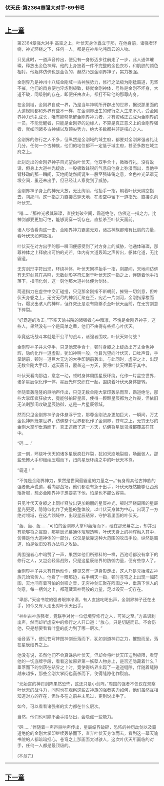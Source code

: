 ### 伏天氏-第2364章强大对手-69书吧

--------
[上一章](./6dc395be22980fdd0669bcc71880cbee.md)
--------


>
>
>
>第2364章强大对手
>高空之上，叶伏天身体矗立于那，在他身前，诸强者环绕，神光环绕之下，任何一人，都是在神州叱咤风云的人物。
>
>只见此时，一道声音传出，便见有一身影迈步往前走了一步，此人通体璀璨，释放出金色神辉，他的上身披着一件不完整的金色衣衫，和肌肤的颜色相衬，他躯体仿佛也是金色的，赫然乃是金刚界神子，实力极强。
>
>金刚界乃是神州十八域金刚域一古神族势力，修行之法极为刚猛霸道，无坚不摧，他们的肉身便也淬炼到极致，铸就金刚神体，号称是金刚不坏身，大道不破，同级别的存在，即便任由攻击，都打不碎他的那尊肉身。
>
>在金刚域，金刚界自成一界，乃是当年神明所开辟出的世界，据说那里面的大道规则都和外界有些不一样，在金刚界出生的修行之人生来不凡，受金刚界神力洗礼成长，唯有能够觉醒金刚界神力者，才有资格正式成为金刚界的一员，不能觉醒者，只能是金刚界的边缘人，不算是真正意义上的金刚界强者，就如同诸多古神族以及顶尖势力，绝大多数都并非是核心之人。
>
>金刚界的修行之人不多，但纵然是金刚域的域主府，都要对金刚界强者礼让几分，任何一个古神族，他们的地位都不一定低于域主府，甚至多数在域主府之上。
>
>此刻走出的金刚界神子目光望向叶伏天，他双手合十，微微行礼，没有说话，但身上大道神光绽放，一股极致锋锐的气息自他身上弥漫而出，当他手臂移动的那一瞬间，天地间陡然间诞生一股至强锋锐之意，金色神光笼罩无垠空间，虽还未出手，但已经让人察觉到了威胁。
>
>金刚界神子身上的神光大放，无比绚丽，他抬手一指，朝着叶伏天隔空指去，刹那间，这一指之力直接贯穿天地，在虚空中留下一道指光，直接杀向叶伏天。
>
>“嗡……”那神光极其璀璨，直接划破空间，霸道绝伦，仿佛这一指之力，比神剑都要更加可怕，能够洞穿一切存在，直接杀至叶伏天面前。
>
>诸人尽皆看向这一击，金刚界神力霸道无双，诸古神族都难有比肩的力量，看叶伏天如何抵挡。
>
>叶伏天在对方出手的那一瞬间便感受到了对方身上的威胁，他通体璀璨，那尊神体之上释放出可怕的光芒，体内有大道轰鸣之声传出，躯体化道，无比霸道。
>
>无穷剑形字符出现，环绕神体，叶伏天同样抬手一指，刹那间，天地间仿佛有无穷剑意在共鸣，无数剑形字符汇聚于叶伏天这一指之上，伴随着他手指落下，指间化剑，这一刻他那大道神体便为剑体。
>
>两道指力在虚空中交汇碰撞，只见那金刚指不断朝前，摧毁一切剑意，但叶伏天身躯之上，无穷无尽的神剑汇聚在至，宛若一片剑河，金刚指穿梭而行，爆发出骇人的神辉，但终究还是没有能够杀至叶伏天面前，在无穷剑意下碎裂。
>
>“好霸道的攻击。”下空天谕书院的诸强者心中暗凛，不愧是金刚界神子，这些人，果然没有一个是简单之辈，他们不由得有些担心叶伏天。
>
>毕竟这场战斗本就是不公平的战斗，诸强者围攻，叶伏天如何战？
>
>金刚界神子并未停手，只见他双手合十，顿时身躯之上绽放出万丈金色神辉，隐约化作一道虚影，犹如神明一般，他目光望向叶伏天，口吐声音，手掌朝前，顿时一道巨大无边的大手印朝前轰出，与此同时，虚空之上，出现无数金刚大手印，遮天蔽日，覆盖这一方天，要将叶伏天埋葬于其中。
>
>叶伏天看向那边，意念一动，顿时身体周围星辰环绕，化作一片星空世界，诸多星辰似化作一体，星辰光辉交织在一起，围绕着叶伏天身体旋转。
>
>伴随着轰隆隆的巨响声传出，只见无数金刚大掌印轰杀而至，霸道绝伦，那些大掌印疯狂放大，竟能够拍碎星辰，使得一颗颗星辰都为之炸裂，但依旧无法刹那间攻破星辰防御，这是一片星辰领域。
>
>然而只见金刚界神子身体悬浮于空，那尊金刚法身更加巨大，一瞬间，万丈金色神辉笼罩世界，仿佛整个世界都化作了金刚界，苍穹之上，无穷无尽的金刚大掌印垂落而下，真正遮蔽了这一方天，仿佛将星辰领域都覆盖在其中。
>
>“砰……”
>
>这一刻，环绕叶伏天的诸多星辰疯狂炸裂，犹如天崩地裂般，场面骇人，那些恐怖大手印继续压塌而下，扫向星辰环绕之中的叶伏天本尊。
>
>“霸道！”
>
>“不愧是金刚界神力，果然是世间最霸道的力量之一。”有身周其他古神族的强者低声说道，看向那战场，他们都没有急于出手，叶伏天既然能够让西池瑶折服，想必金刚界神子想要拿下他，怕是也不那么容易。
>
>只见叶伏天身躯之上同样释放出更加绚丽的星辰神光，顿时环绕周围的星辰星光更亮，隐隐似化作了完整的整体般，以叶伏天身体为中心，出现了一方绝对领域，在这片领域中，出现星辰结界，守护着里面的叶伏天。
>
>“轰、轰、轰……”可怕的金刚界大掌印轰落而下，砸在那光幕之上，却并没有能够将之摧毁，那星辰光幕通体璀璨透明，叶伏天身上的神辉融入其中，仿佛是他大道神体的一部分，仅仅是依靠这种大范围的攻击手段，纵然是霸道，怕是依旧没有办法将之攻破。
>
>周围强者心中暗赞了一声，果然如他们所预料的一样，西池瑶都没有拿下的修行之人，又岂会轻易战败，只是这星辰结界的防御力量，便有些惊人了。
>
>金刚界神子并未有其他动作，便见又有一道身影走出，这人乃是元始域古神族元始宫传人，他看了一眼那边，右手朝天一指，顿时苍穹之上出现一幅阵图，天地间有着可怕的剑啸之音，无穷神剑汇聚在阵图之中，垂落下惊人的剑意，每一柄剑之上，都蕴藏着神罚般的力量，足以毁灭一切存在。
>
>“卑鄙。”天谕书院的强者眼神冷漠，有人直接叱喝出声，金刚界神子还在出手，如今又有人走出对叶伏天出手。
>
>“神州古神族强者，竟联手对付一位低境界修行之人，可笑之至。”方盖讽刺出声，然而却听虚空中的修行之人开口道：“放心，只是切磋而已，不会伤他，只是想要看看叶皇的能力到了哪一层次。”
>
>话音落下，便见苍穹阵图神剑垂落而下，犹如剑道神罚之力，摧毁而至，落在星辰结界之上。
>
>他没有说，虽然他们不会真诛杀叶伏天，但却会将叶伏天压迫到极限，看穿他的一切底牌手段，看看这位原界第一妖孽人物身上，是否还隐藏着什么？
>垂落而下的剑落在结界之上时，竟使得结界出现了一道道缝隙，伴随着缝隙越来越多，那些金刚大掌阅也轰杀而下，使得缝隙化作裂痕。
>
>“元始宫的神罚剑阵果然恐怖，这还只是小剑阵。”周围的强者不仅仅在观察叶伏天的战斗力，同时也在观察这些古神族的强者实力如何，他们虽然互相知道对方的存在，但许多在之前并未见过，更别说出手了。
>
>如今，可以看看诸强者的实力都在什么层次。
>
>当然，他们也可能不会手段尽出，会隐藏一些能力。
>
>“砰……”伴随着一声声巨响声传出，星辰结界破碎，恐怖的神罚劫剑以及霸道绝伦的金刚大掌印继续轰杀而下，直奔叶伏天身体而去，看到这一幕天谕书院的人都暗暗担心，苍穹之上那画面太过骇人，这次叶伏天所面临的对手，任何一人都是最顶级的。
>
>(本章完)
>
>

--------
[下一章](./4f185cd2cbe3467ef8939c0a6b4fc1a8.md)
--------
